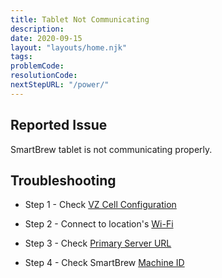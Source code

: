 ```yaml
---
title: Tablet Not Communicating
description:
date: 2020-09-15
layout: "layouts/home.njk"
tags:
problemCode:
resolutionCode:
nextStepURL: "/power/"
---
```

## Reported Issue

SmartBrew tablet is not communicating properly.

## Troubleshooting

- Step 1 - Check [VZ Cell Configuration](/power/no-vz-cell-data/)

- Step 2 - Connect to location's [Wi-Fi](/power/connect-wifi/)

- Step 3 - Check [Primary Server URL](/config/check-primary-server/)

- Step 4  - Check SmartBrew [Machine ID](/config/check-machine-id/)
